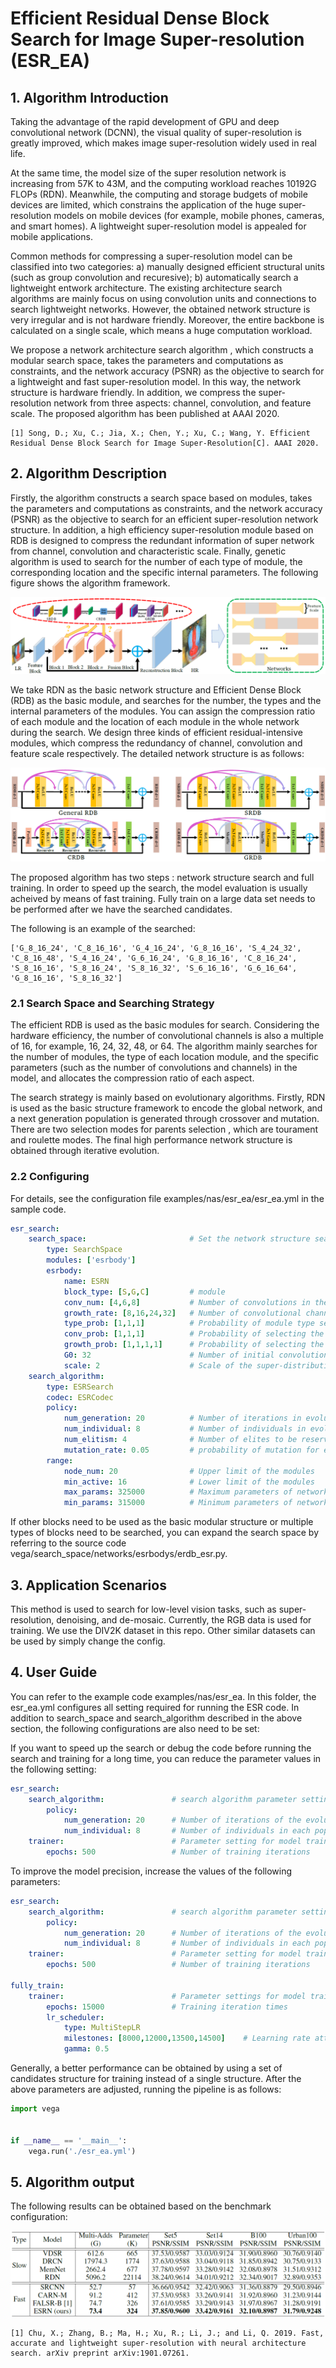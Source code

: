 # Efficient Residual Dense Block Search for Image Super-resolution (ESR_EA)

## 1. Algorithm Introduction

 Taking the advantage of the rapid development of GPU and deep convolutional network (DCNN), the visual quality of super-resolution is greatly improved, which makes image super-resolution widely used in real life.

At the same time, the model size of the super resolution network is increasing from 57K to 43M, and the computing workload reaches 10192G FLOPs (RDN). Meanwhile, the computing and storage budgets of mobile devices are limited, which constrains the application of the huge super-resolution models on mobile devices (for example, mobile phones, cameras, and smart homes). A lightweight super-resolution model is appealed for mobile applications.

Common methods for compressing a super-resolution model can be classified into two categories: a) manually designed efficient structural units (such as group convolution and recuresive); b) automatically search a lightweight entwork architecture. The existing architecture search algorithms are mainly focus on using convolution units and connections to search lightweight networks. However, the obtained network structure is very irregular and is not hardware friendly. Moreover, the entire backbone is calculated on a single scale, which means a huge computation workload.

We propose a network architecture search algorithm , which constructs a modular search space, takes the parameters and computations as constraints, and the network accuracy (PSNR) as the objective to search for a lightweight and fast super-resolution model. In this way, the network structure is hardware friendly. In addition, we compress the super-resolution network from three aspects: channel, convolution, and feature scale. The proposed algorithm has been published at AAAI 2020.

```text
[1] Song, D.; Xu, C.; Jia, X.; Chen, Y.; Xu, C.; Wang, Y. Efficient Residual Dense Block Search for Image Super-Resolution[C]. AAAI 2020.
```

## 2. Algorithm Description

Firstly, the algorithm constructs a search space based on modules, takes the parameters and computations as constraints, and the network accuracy (PSNR) as the objective to search for an efficient super-resolution network structure. In addition, a high efficiency super-resolution module based on RDB is designed to compress the redundant information of super network from channel, convolution and characteristic scale. Finally, genetic algorithm is used to search for the number of each type of module, the corresponding location and the specific internal parameters. The following figure shows the algorithm framework.

![arch](images/esr_arch.png)

We take RDN as the basic network structure and Efficient Dense Block (RDB) as the basic module, and searches for the number, the types and the internal parameters of the modules. You can assign the compression ratio of each module and the location of each module in the whole network during the search. We design three kinds of efficient residual-intensive modules, which compress the redundancy of channel, convolution and feature scale respectively. The detailed network structure is as follows:

![block](images/esr_block.png)

The proposed algorithm has two steps : network structure search and full training. In order to speed up the search, the model evaluation is usually acheived by means of fast training. Fully train on a large data set needs to be performed after we have the searched candidates.

The following is an example of the searched:

```text
['G_8_16_24', 'C_8_16_16', 'G_4_16_24', 'G_8_16_16', 'S_4_24_32', 'C_8_16_48', 'S_4_16_24', 'G_6_16_24', 'G_8_16_16', 'C_8_16_24', 'S_8_16_16', 'S_8_16_24', 'S_8_16_32', 'S_6_16_16', 'G_6_16_64', 'G_8_16_16', 'S_8_16_32']
```

### 2.1 Search Space and Searching Strategy

The efficient RDB is used as the basic modules for search. Considering the hardware efficiency, the number of convolutional channels is also a multiple of 16, for example, 16, 24, 32, 48, or 64. The algorithm mainly searches for the number of modules, the type of each location module, and the specific parameters (such as the number of convolutions and channels) in the model, and allocates the compression ratio of each aspect.

The search strategy is mainly based on evolutionary algorithms. Firstly, RDN is used as the basic structure framework to encode the global network, and a next generation population is generated through crossover and mutation. There are two selection modes for parents selection , which are tourament and roulette modes. The final high performance network structure is obtained through iterative evolution.

### 2.2 Configuring

For details, see the configuration file examples/nas/esr_ea/esr_ea.yml in the sample code.

```yaml
esr_search:
    search_space:                       # Set the network structure search parameters.
        type: SearchSpace
        modules: ['esrbody']
        esrbody:
            name: ESRN
            block_type: [S,G,C]         # module
            conv_num: [4,6,8]           # Number of convolutions in the module
            growth_rate: [8,16,24,32]   # Number of convolutional channels in the module
            type_prob: [1,1,1]          # Probability of module type selection
            conv_prob: [1,1,1]          # Probability of selecting the number of convolutions
            growth_prob: [1,1,1,1]      # Probability of selecting the number of convolution channel
            G0: 32                      # Number of initial convolution channels
            scale: 2                    # Scale of the super-distribution
    search_algorithm:
        type: ESRSearch
        codec: ESRCodec
        policy:
            num_generation: 20          # Number of iterations in evolution algorithm
            num_individual: 8           # Number of individuals in evolution algorithm
            num_elitism: 4              # Number of elites to be reserved
            mutation_rate: 0.05         # probability of mutation for each gene
        range:
            node_num: 20                # Upper limit of the modules
            min_active: 16              # Lower limit of the modules
            max_params: 325000          # Maximum parameters of network
            min_params: 315000          # Minimum parameters of network


```

If other blocks need to be used as the basic modular structure or multiple types of blocks need to be searched, you can expand the search space by referring to the source code vega/search_space/networks/esrbodys/erdb_esr.py.

## 3. Application Scenarios

This method is used to search for low-level vision tasks, such as super-resolution, denoising, and de-mosaic. Currently, the RGB data is used for training. We use the DIV2K dataset in this repo. Other similar datasets can be used by simply change the config.

## 4. User Guide

You can refer to the example code examples/nas/esr_ea. In this folder, the esr_ea.yml configures all setting required for running the ESR code. In addition to search_space and search_algorithm described in the above section, the following configurations are also need to be set:

If you want to speed up the search or debug the code before running the search and training for a long time, you can reduce the parameter values in the following setting:

```yaml
esr_search:
    search_algorithm:               # search algorithm parameter setting
        policy:
            num_generation: 20      # Number of iterations of the evolution algorithm
            num_individual: 8       # Number of individuals in each population
    trainer:                        # Parameter setting for model training during search
        epochs: 500                 # Number of training iterations
```

To improve the model precision, increase the values of the following parameters:

```yaml
esr_search:
    search_algorithm:               # search algorithm parameter setting
        policy:
            num_generation: 20      # Number of iterations of the evolution algorithm
            num_individual: 8       # Number of individuals in each population
    trainer:                        # Parameter setting for model training during the search process
        epochs: 500                 # Number of training iterations

fully_train:
    trainer:                        # Parameter settings for model training during the entire process
        epochs: 15000               # Training iteration times
        lr_scheduler:
            type: MultiStepLR
            milestones: [8000,12000,13500,14500]    # Learning rate attenuation position
            gamma: 0.5

```

Generally, a better performance can be obtained by using a set of candidates structure for training instead of a single structure.   After the above parameters are adjusted, running the pipeline is as follows:

```python
import vega


if __name__ == '__main__':
    vega.run('./esr_ea.yml')
```

## 5. Algorithm output

The following results can be obtained based on the benchmark configuration:

![result](images/esr_results.png)

```text
[1] Chu, X.; Zhang, B.; Ma, H.; Xu, R.; Li, J.; and Li, Q. 2019. Fast, accurate and lightweight super-resolution with neural architecture search. arXiv preprint arXiv:1901.07261.
```
